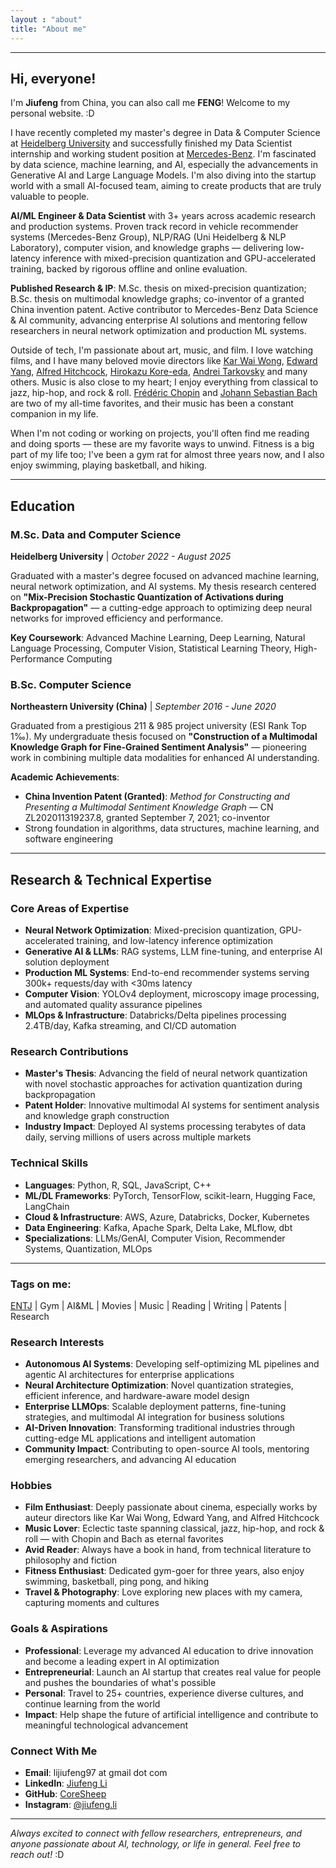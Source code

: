 ```yaml
---
layout : "about"
title: "About me"
---
```


---
## Hi, everyone!  

I'm **Jiufeng** from China, you can also call me **FENG**! Welcome to my personal website. :D

I have recently completed my master's degree in Data & Computer Science at [Heidelberg University](https://www.uni-heidelberg.de/en) and successfully finished my Data Scientist internship and working student position at [Mercedes-Benz](https://www.mercedes-benz.com/en/). I'm fascinated by data science, machine learning, and AI, especially the advancements in Generative AI and Large Language Models. I'm also diving into the startup world with a small AI-focused team, aiming to create products that are truly valuable to people.

**AI/ML Engineer & Data Scientist** with 3+ years across academic research and production systems. Proven track record in vehicle recommender systems (Mercedes-Benz Group), NLP/RAG (Uni Heidelberg & NLP Laboratory), computer vision, and knowledge graphs — delivering low-latency inference with mixed-precision quantization and GPU-accelerated training, backed by rigorous offline and online evaluation.

**Published Research & IP**: M.Sc. thesis on mixed-precision quantization; B.Sc. thesis on multimodal knowledge graphs; co-inventor of a granted China invention patent. Active contributor to Mercedes-Benz Data Science & AI community, advancing enterprise AI solutions and mentoring fellow researchers in neural network optimization and production ML systems.

Outside of tech, I'm passionate about art, music, and film. I love watching films, and I have many beloved movie directors like [Kar Wai Wong](https://en.wikipedia.org/wiki/Wong_Kar-wai), [Edward Yang](https://en.wikipedia.org/wiki/Edward_Yang), [Alfred Hitchcock](https://en.wikipedia.org/wiki/Alfred_Hitchcock), [Hirokazu Kore-eda](https://en.wikipedia.org/wiki/Hirokazu_Kore-eda), [Andrei Tarkovsky](https://en.wikipedia.org/wiki/Andrei_Tarkovsky) and many others. Music is also close to my heart; I enjoy everything from classical to jazz, hip-hop, and rock & roll. [Frédéric Chopin](https://en.wikipedia.org/wiki/Fr%C3%A9d%C3%A9ric_Chopin) and [Johann Sebastian Bach](https://de.wikipedia.org/wiki/Johann_Sebastian_Bach) are two of my all-time favorites, and their music has been a constant companion in my life.

When I'm not coding or working on projects, you'll often find me reading and doing sports — these are my favorite ways to unwind. Fitness is a big part of my life too; I've been a gym rat for almost three years now, and I also enjoy swimming, playing basketball, and hiking.

---

## Education

### **M.Sc. Data and Computer Science**
**Heidelberg University** | *October 2022 - August 2025*

Graduated with a master's degree focused on advanced machine learning, neural network optimization, and AI systems. My thesis research centered on **"Mix-Precision Stochastic Quantization of Activations during Backpropagation"** — a cutting-edge approach to optimizing deep neural networks for improved efficiency and performance.

**Key Coursework**: Advanced Machine Learning, Deep Learning, Natural Language Processing, Computer Vision, Statistical Learning Theory, High-Performance Computing

### **B.Sc. Computer Science**
**Northeastern University (China)** | *September 2016 - June 2020*

Graduated from a prestigious 211 & 985 project university (ESI Rank Top 1‰). My undergraduate thesis focused on **"Construction of a Multimodal Knowledge Graph for Fine-Grained Sentiment Analysis"** — pioneering work in combining multiple data modalities for enhanced AI understanding.

**Academic Achievements**: 
- **China Invention Patent (Granted)**: *Method for Constructing and Presenting a Multimodal Sentiment Knowledge Graph* — CN ZL202011319237.8, granted September 7, 2021; co-inventor
- Strong foundation in algorithms, data structures, machine learning, and software engineering

---

## Research & Technical Expertise

### **Core Areas of Expertise**
- **Neural Network Optimization**: Mixed-precision quantization, GPU-accelerated training, and low-latency inference optimization
- **Generative AI & LLMs**: RAG systems, LLM fine-tuning, and enterprise AI solution deployment
- **Production ML Systems**: End-to-end recommender systems serving 300k+ requests/day with <30ms latency
- **Computer Vision**: YOLOv4 deployment, microscopy image processing, and automated quality assurance pipelines
- **MLOps & Infrastructure**: Databricks/Delta pipelines processing 2.4TB/day, Kafka streaming, and CI/CD automation

### **Research Contributions**
- **Master's Thesis**: Advancing the field of neural network quantization with novel stochastic approaches for activation quantization during backpropagation
- **Patent Holder**: Innovative multimodal AI systems for sentiment analysis and knowledge graph construction
- **Industry Impact**: Deployed AI systems processing terabytes of data daily, serving millions of users across multiple markets

### **Technical Skills**
- **Languages**: Python, R, SQL, JavaScript, C++
- **ML/DL Frameworks**: PyTorch, TensorFlow, scikit-learn, Hugging Face, LangChain
- **Cloud & Infrastructure**: AWS, Azure, Databricks, Docker, Kubernetes
- **Data Engineering**: Kafka, Apache Spark, Delta Lake, MLflow, dbt
- **Specializations**: LLMs/GenAI, Computer Vision, Recommender Systems, Quantization, MLOps

---

### Tags on me:
[ENTJ](https://www.16personalities.com/entj-personality) | Gym | AI&ML | Movies | Music | Reading | Writing | Patents | Research
  

### Research Interests
- **Autonomous AI Systems**: Developing self-optimizing ML pipelines and agentic AI architectures for enterprise applications
- **Neural Architecture Optimization**: Novel quantization strategies, efficient inference, and hardware-aware model design
- **Enterprise LLMOps**: Scalable deployment patterns, fine-tuning strategies, and multimodal AI integration for business solutions
- **AI-Driven Innovation**: Transforming traditional industries through cutting-edge ML applications and intelligent automation
- **Community Impact**: Contributing to open-source AI tools, mentoring emerging researchers, and advancing AI education

### Hobbies
- **Film Enthusiast**: Deeply passionate about cinema, especially works by auteur directors like Kar Wai Wong, Edward Yang, and Alfred Hitchcock
- **Music Lover**: Eclectic taste spanning classical, jazz, hip-hop, and rock & roll — with Chopin and Bach as eternal favorites
- **Avid Reader**: Always have a book in hand, from technical literature to philosophy and fiction
- **Fitness Enthusiast**: Dedicated gym-goer for three years, also enjoy swimming, basketball, ping pong, and hiking
- **Travel & Photography**: Love exploring new places with my camera, capturing moments and cultures

### Goals & Aspirations
- **Professional**: Leverage my advanced AI education to drive innovation and become a leading expert in AI optimization
- **Entrepreneurial**: Launch an AI startup that creates real value for people and pushes the boundaries of what's possible
- **Personal**: Travel to 25+ countries, experience diverse cultures, and continue learning from the world
- **Impact**: Help shape the future of artificial intelligence and contribute to meaningful technological advancement

### Connect With Me
- **Email**: lijiufeng97 at gmail dot com
- **LinkedIn**: [Jiufeng Li](https://www.linkedin.com/in/jiufeng-li-520040273/)
- **GitHub**: [CoreSheep](https://github.com/CoreSheep)
- **Instagram**: [@jiufeng.li](https://www.instagram.com/jiufeng.li/)

---

*Always excited to connect with fellow researchers, entrepreneurs, and anyone passionate about AI, technology, or life in general. Feel free to reach out!* :D